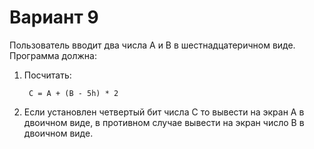 # Вариант 9

Пользователь вводит два числа А и В в шестнадцатеричном
виде. Программа должна:
1. Посчитать:

        С = А + (В - 5h) * 2
2. Если установлен четвертый бит числа С то вывести на экран
А в двоичном виде, в противном случае вывести на экран число В в
двоичном виде.

